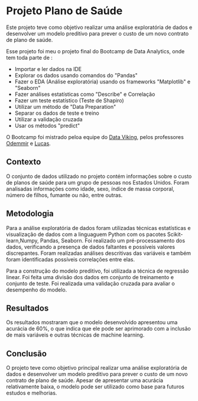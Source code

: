 # Projeto Plano de Saúde

<p>Este projeto teve como objetivo realizar uma análise exploratória de dados e desenvolver um modelo preditivo para prever o custo de um novo contrato de plano de saúde.</p>
<p>Esse projeto foi meu o projeto final do Bootcamp de Data Analytics, onde tem toda parte de : </p>
<ul>
<li>Importar e ler dados na IDE</li>
<li>Explorar os dados usando comandos do "Pandas"</li>
<li>Fazer o EDA (Análise exploratória) usando os frameworks "Matplotlib" e "Seaborn"</li>
<li>Fazer análises estatísticas como "Describe" e Correlação</li>
<li>Fazer um teste estatístico (Teste de Shapiro)</li>
<li>Utilizar um método de "Data Preparation"</li>
<li>Separar os dados de teste e treino</li>
<li>Utilizar a validação cruzada</li>
<li>Usar os métodos "predict"</li>
</ul>
<p>O Bootcamp foi mistrado peloa equipe do <a href="https://www.dataviking.com.br">Data Viking</a>, pelos professores <a href="https://www.linkedin.com/in/odemir-depieri-jr/">Odemmir</a> e <a href="https://www.linkedin.com/in/ronisson-lucas-calmon-da-conceição-7aa884202/">Lucas</a>.</p>
 <h2>Contexto</h2>
<p>O conjunto de dados utilizado no projeto contém informações sobre o custo de planos de saúde para um grupo de pessoas nos Estados Unidos. Foram analisadas informações como idade, sexo, índice de massa corporal, número de filhos, fumante ou não, entre outras.</p>

<h2>Metodologia</h2>
<p>Para a análise exploratória de dados foram utilizadas técnicas estatísticas e visualização de dados com a linguaguem Python com os pacotes Scikit-learn,Numpy, Pandas, Seaborn. Foi realizado um pré-processamento dos dados, verificando a presença de dados faltantes e possíveis valores discrepantes. Foram realizadas análises descritivas das variáveis e também foram identificadas possíveis correlações entre elas.</p>

<p>Para a construção do modelo preditivo, foi utilizada a técnica de regressão linear. Foi feita uma divisão dos dados em conjunto de treinamento e conjunto de teste. Foi realizada uma validação cruzada para avaliar o desempenho do modelo.</p>

<h2>Resultados</h2>
<p>Os resultados mostraram que o modelo desenvolvido apresentou uma acurácia de 60%, o que indica que ele pode ser aprimorado com a inclusão de mais variáveis e outras técnicas de machine learning.</p>

<h2>Conclusão</h2>
<p>O projeto teve como objetivo principal realizar uma análise exploratória de dados e desenvolver um modelo preditivo para prever o custo de um novo contrato de plano de saúde. Apesar de apresentar uma acurácia relativamente baixa, o modelo pode ser utilizado como base para futuros estudos e melhorias.</p>
